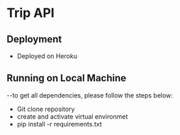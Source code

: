 # Trip API

## Deployment
- Deployed on Heroku

## Running on Local Machine
--to get all dependencies, please follow the steps below:
- Git clone repository
- create and activate virtual environmet
- pip install -r requirements.txt